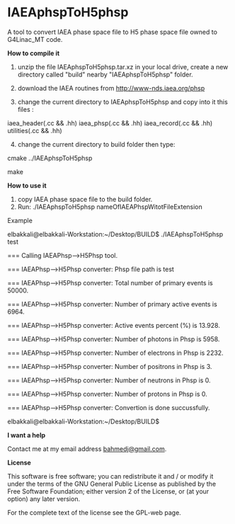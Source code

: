 # IAEAphspToH5phsp
A tool to convert IAEA phase space file to H5 phase space file owned to G4Linac_MT code. 

<b> How to compile it </b>

1. unzip the file IAEAphspToH5phsp.tar.xz in your local drive, create a new directory called "build" nearby "IAEAphspToH5phsp" folder.

2. download the IAEA routines from http://www-nds.iaea.org/phsp

3. change the current directory to IAEAphspToH5phsp and copy into it this files :

iaea_header(.cc && .hh) iaea_phsp(.cc && .hh) iaea_record(.cc && .hh) utilities(.cc && .hh)

4. change the current directory to build folder then type:

cmake  ../IAEAphspToH5phsp


make 


<b> How to use it </b>
1. copy IAEA phase space file to the build folder.
2. Run: ./IAEAphspToH5phsp nameOfIAEAPhspWitotFileExtension


Example


elbakkali@elbakkali-Workstation:~/Desktop/BUILD$ ./IAEAphspToH5phsp test

=== Calling IAEAPhsp-->H5Phsp tool. 

===  IAEAPhsp-->H5Phsp converter: Phsp file path  is   test

===  IAEAPhsp-->H5Phsp converter: Total number of primary events is 50000.

===  IAEAPhsp-->H5Phsp converter: Number of primary active events is 6964.

===  IAEAPhsp-->H5Phsp converter: Active events percent (%)  is 13.928.

===  IAEAPhsp-->H5Phsp converter: Number of photons in Phsp  is 5958.

===  IAEAPhsp-->H5Phsp converter: Number of electrons in Phsp  is 2232.

===  IAEAPhsp-->H5Phsp converter: Number of positrons in Phsp  is 3.

===  IAEAPhsp-->H5Phsp converter: Number of neutrons in Phsp  is 0.

===  IAEAPhsp-->H5Phsp converter: Number of protons in Phsp  is 0.

===  IAEAPhsp-->H5Phsp converter: Convertion is done succussfully.

elbakkali@elbakkali-Workstation:~/Desktop/BUILD$ 




<b> I want a help  </b>

Contact me at my email address bahmedj@gmail.com.

 

<b> License </b>

This software is free software; you can redistribute it and / or modify
it under the terms of the GNU General Public License as published by the
Free Software Foundation; either version 2 of the License, or (at your
option) any later version.

For the complete text of the license see the GPL-web
page.

